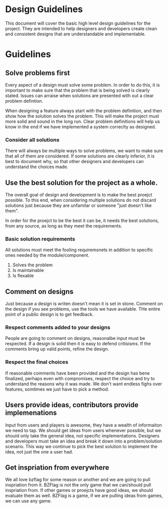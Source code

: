 # Design Guidelines
This document will cover the basic high level design guidelines for the project. They are intended to help designers and developers create clean and consistent designs that are understandable and implementable.

# Guidelines

## Solve problems first
Every aspect of a design must solve some problem. In order to do this, it is important to make sure that the problem that is being solved is clearly stated. Issues can arraise when solutions are presented with out a clear problem defintion.

When designing a feature always start with the problem definition, and then show how the solution solves the problem. This will make the project must more solid and sound in the long run. Clear problem definitions will help us know in the end if we have implemented a system correclty as designed.

### Consider all solutions
There will always be multiple ways to solve problems, we want to make sure that all of them are considered. If some solutions are clearly inferior, it is best to document why, so that other designers and developers can understand the choices made.

## Use the best solution for the project as a whole.
The overall goal of design and development is to make the best proejct possible. To this end, when considering multiple solutions do not discard solutions just because they are unfamilar or someone "just doesn't like them".

In order for the proejct to be the best it can be, it needs the best solutions, from any source, as long as they meet the requirements.

### Basic solution requirements
All solutions must meet the fooling requiremsnets in addition to specific ones needed by the module/component.

1. Solves the problem
2. Is maintainable
3. Is flexable

## Comment on designs
Just because a design is writen doesn't mean it is set in stone. Comment on the design if you see problems, use the tools we have available. THe entire point of a public design is to get feedback.

### Respect comments added to your designs
People are going to comment on designs, reasonalbe input must be respected. If a design is solid then it is easy to defend critisisms. If the comments bring up valid points, refine the design.

### Respect the final choices
If reasonable comments have been provided and the design has bene finalized, perhaps even with compromises, respect the choice and try to understand the reasons why it was made. We don't want endless fighs over features, somtimes we just have to pick a method.

## Users provide ideas, contributors provide implemenations
Input from users and players is awesome, they have a wealth of informaiton we need to tap. We should get ideas from users whenever possible, but we should only take the general idea, not specific implementations. Designers and developers must take an idea and break it down into a problem/solution scenario. This way we continue to pick the best solution to implement the idea, not just the one a user had.

## Get inspriation from everywhere
We all love bzflag for some reason or another and we are going to pull inspriation from it. BZFlag is not the only game that we can/should pull inspriation from. If other games or proejcts have good ideas, we should evaluate them as well. BZFlag is a game, if we are pulling ideas from games, we can use any game.

